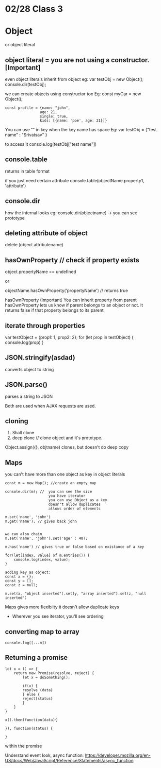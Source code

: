 
02/28 Class 3
=============

Object
=============
or object literal

object literal = you are not using a constructor. [Important]
-----------
even object literals inherit from object
eg:
var testObj = new Object();
console.dir(testObj);



we can create objects using constructor too
Eg: const myCar = new Object();
```
const profile = {name: "john",
                age: 21,
                single: true,
                kids: [{name: 'poe', age: 21}]}
```
You can use "" in key when the key name has space
Eg: var testObj = {"test name" : "Srivatsav" }

to access it
console.log(testObj["test name"])

console.table
--------------
returns in table format

if you just need certain attribute
console.table(objectName.property1, 'attribute')

console.dir
--------------
how the internal looks
eg: console.dir(objectname) -> you can see prototype


deleting attribute of object
---------------------------
delete (object.attributename)

hasOwnProperty // check if property exists
------------------------
object.propertyName == undefined

or

objectName.hasOwnProperty('propertyName') // returns true

hasOwnProperty  (Important)
    You can inherit property from parent
    hasOwnProperty lets us know if parent belongs to an object or not. It returns false if that property belongs to its parent

iterate through properties
--------------------------
var testObject = {prop1: 1, prop2: 2};
for (let prop in testObject) {
    console.log(prop)
}

JSON.stringify(asdad)
-------------------
converts object to string

JSON.parse()
-------------
parses a string to JSON

Both are used when AJAX requests are used.

cloning
-------
1. Shall clone
2. deep clone // clone object and it's prototype.

Object.assign({}, objtname)
clones, but doesn't do deep copy

Maps
----
you can't have more than one object as key in object literals
```
const m = new Map(); //create an empty map

console.dir(m); //  you can see the size
                    you have iterator
                    you can use Object as a key
                    doesn't allow duplicates
                    allows order of elements

m.set('name', 'john')
m.get('name'); // gives back john


we can also chain
m.set('name', 'john').set('age' : 40);

m.has('name') // gives true or false based on existance of a key

for(let[index, value] of m.entries()) {
    console.log(index, value);
}

adding key as object:
const x = {};
const y = [];
const z = null;

m.set(x, "object inserted").set(y, "array inserted").set(z, "null inserted")
```
Maps gives more flexibilty
it doesn't allow duplicate keys

- Wherever you see iterator, you'll see ordering


converting map to array
------------------------
```
console.log([...m])
```

Returning a promise
-------------------
```
let x = () => {
    return new Promise(resolve, reject) {
        let x = doSomething();

        if(x) {
        resolve (data)
        } else {
        reject(status)
        }
    }
}

x().then(function(data){

}), function(status) {

}
```

within the promise

Understand event look,
async function: https://developer.mozilla.org/en-US/docs/Web/JavaScript/Reference/Statements/async_function
